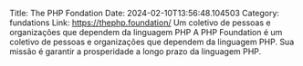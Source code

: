Title: The PHP Fondation
Date: 2024-02-10T13:56:48.104503
Category: fundations
Link: https://thephp.foundation/
Um coletivo de pessoas e organizações que dependem da linguagem PHP
A PHP Foundation é um coletivo de pessoas e organizações que dependem da linguagem PHP. Sua missão é garantir a prosperidade a longo prazo da linguagem PHP.
